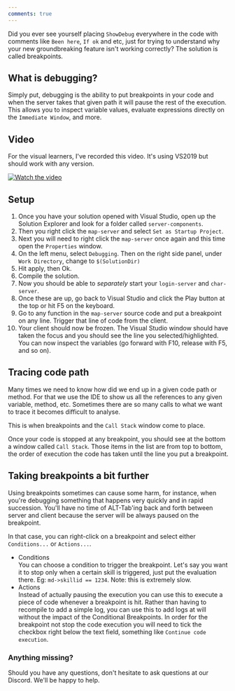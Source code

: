 ```yaml
---
comments: true
---
```


Did you ever see yourself placing `ShowDebug` everywhere in the code with comments like `Been here`, `If ok` and etc, just for trying to understand why your new groundbreaking feature isn't working correctly? The solution is called breakpoints.

## What is debugging?
Simply put, debugging is the ability to put breakpoints in your code and when the server takes that given path it will pause the rest of the execution. This allows you to inspect variable values, evaluate expressions directly on the `Immediate Window`, and more.

## Video

For the visual learners, I've recorded this video. It's using VS2019 but should work with any version.

[![Watch the video](https://img.youtube.com/vi/zz_LhL3hO0E/maxresdefault.jpg)](https://youtu.be/zz_LhL3hO0E)

## Setup

1. Once you have your solution opened with Visual Studio, open up the Solution Explorer and look for a folder called `server-components`.
2. Then you right click the `map-server` and select `Set as Startup Project`.
3. Next you will need to right click the `map-server` once again and this time open the `Properties` window.
4. On the left menu, select `Debugging`. Then on the right side panel, under `Work Directory`, change to `$(SolutionDir)`
5. Hit apply, then Ok.
6. Compile the solution.
7. Now you should be able to _separately_ start your `login-server` and `char-server`.
8. Once these are up, go back to Visual Studio and click the Play button at the top or hit F5 on the keyboard.
9. Go to any function in the `map-server` source code and put a breakpoint on any line. Trigger that line of code from the client.
10. Your client should now be frozen. The Visual Studio window should have taken the focus and you should see the line you selected/highlighted. You can now inspect the variables (go forward with F10, release with F5, and so on).

## Tracing code path
Many times we need to know how did we end up in a given code path or method. For that we use the IDE to show us all the references to any given variable, method, etc. Sometimes there are so many calls to what we want to trace it becomes difficult to analyse.

This is when breakpoints and the `Call Stack` window come to place.

Once your code is stopped at any breakpoint, you should see at the bottom a window called `Call Stack`. Those items in the list are from top to bottom, the order of execution the code has taken until the line you put a breakpoint.

## Taking breakpoints a bit further
Using breakpoints sometimes can cause some harm, for instance, when you're debugging something that happens very quickly and in rapid succession. You'll have no time of ALT-Tab'ing back and forth between server and client because the server will be always paused on the breakpoint.

In that case, you can right-click on a breakpoint and select either `Conditions...` or `Actions...`.

- Conditions  
You can choose a condition to trigger the breakpoint. Let's say you want it to stop only when a certain skill is triggered, just put the evaluation there. Eg: `md->skillid == 1234`. Note: this is extremely slow.
- Actions  
Instead of actually pausing the execution you can use this to execute a piece of code whenever a breakpoint is hit. Rather than having to recompile to add a simple log, you can use this to add logs at will without the impact of the Conditional Breakpoints. In order for the breakpoint not stop the code execution you will need to tick the checkbox right below the text field, something like `Continue code execution`.

### Anything missing?

Should you have any questions, don't hesitate to ask questions at our Discord. We'll be happy to help.
